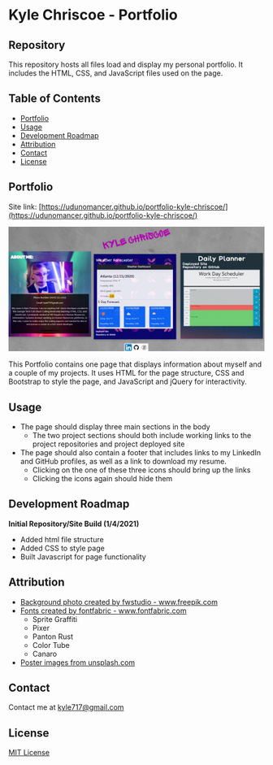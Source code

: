 # Kyle Chriscoe - Portfolio

## Repository

This repository hosts all files load and display my personal portfolio.  It includes the HTML, CSS, and JavaScript files used on the page.

## Table of Contents
* [Portfolio](#portfolio)
* [Usage](#usage)
* [Development Roadmap](#development_roadmap)
* [Attribution](#attribution)
* [Contact](#contact)
* [License](#license)

## <a name="portfolio"></a>Portfolio

Site link: [https://udunomancer.github.io/portfolio-kyle-chriscoe/](https://udunomancer.github.io/portfolio-kyle-chriscoe/)

![Image](assets/images/screenshot.png)

This Portfolio contains one page that displays information about myself and a couple of my projects.  It uses HTML for the page structure, CSS and Bootstrap to style the page, and JavaScript and jQuery for interactivity.

## <a name="usage"></a>Usage

* The page should display three main sections in the body
    * The two project sections should both include working links to the project repositories and project deployed site
* The page should also contain a footer that includes links to my LinkedIn and GitHub profiles, as well as a link to download my resume.
    * Clicking on the one of these three icons should bring up the links
    * Clicking the icons again should hide them

## <a name="development_roadmap"></a>Development Roadmap

**Initial Repository/Site Build (1/4/2021)**
* Added html file structure
* Added CSS to style page
* Built Javascript for page functionality

## <a name="attribution"></a>Attribution
* <a href="https://www.freepik.com/photos/background">Background photo created by fwstudio - www.freepik.com</a>
* <a href="https://www.fontfabric.com">Fonts created by fontfabric - www.fontfabric.com</a>
    * Sprite Graffiti
    * Pixer
    * Panton Rust
    * Color Tube
    * Canaro
* <a href="https://www.unsplash.com">Poster images from unsplash.com</a>

## <a name="contact"></a>Contact
Contact me at kyle717@gmail.com

## <a name="license"></a>License
[MIT License](LICENSE)
